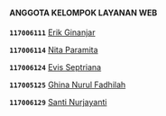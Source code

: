 #### ANGGOTA KELOMPOK LAYANAN WEB
**`117006111`**  	[Erik Ginanjar](http://www.facebook.com/vikerss.erick1)	

**`117006114`**  	[Nita Paramita](http://www.facebook.com/nita.paramita.5)

**`117006124`**  	[Evis Septriana](http://www.facebook.com/eppbrowschat)

**`117005125`**  	[Ghina Nurul Fadhilah](http://www.facebook.com/AghinNfadhiel) 

**`117006129`**  	[Santi Nurjayanti](http://www.facebook.com/santi.noor.jayanti.7)
